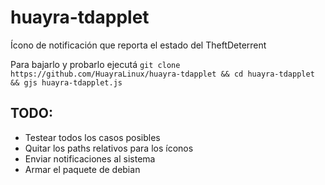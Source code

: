 # huayra-tdapplet

Ícono de notificación que reporta el estado del TheftDeterrent 

Para bajarlo y probarlo ejecutá `git clone https://github.com/HuayraLinux/huayra-tdapplet && cd huayra-tdapplet && gjs huayra-tdapplet.js`

## TODO:
 * Testear todos los casos posibles
 * Quitar los paths relativos para los íconos
 * Enviar notificaciones al sistema
 * Armar el paquete de debian
